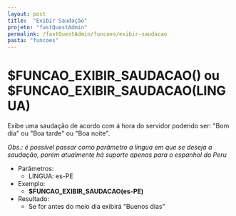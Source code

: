 ```yaml
---
layout: post
title:  "Exibir Saudação"
projeto: "fastQuestAdmin"
permalink: /fastQuestAdmin/funcoes/exibir-saudacao
pasta: "funcoes"
---
```

# $FUNCAO_EXIBIR_SAUDACAO() ou $FUNCAO_EXIBIR_SAUDACAO(LINGUA)

Exibe uma saudação de acordo com á hora do servidor podendo ser: "Bom dia" ou "Boa tarde" ou "Boa noite". 

*Obs.: é possível passar como parâmetro a lingua em que se deseja a saudação, porém atualmente há suporte apenas para  o espanhol do Peru*
- Parâmetros: 
    - LINGUA: es-PE
- Exemplo:
    - **$FUNCAO_EXIBIR_SAUDACAO(es-PE)**
- Resultado:
    - Se for antes do meio dia exibirá "Buenos días"
